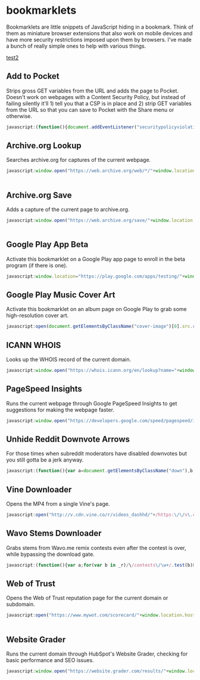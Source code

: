 # bookmarklets
Bookmarklets are little snippets of JavaScript hiding in a bookmark. Think of them as miniature browser extensions that also work on mobile devices and have more security restrictions imposed upon them by browsers. I've made a bunch of really simple ones to help with various things.

[test2]({{"/test"}})

## Add to Pocket
Strips gross GET variables from the URL and adds the page to Pocket. Doesn't work on webpages with a Content Security Policy, but instead of failing silently it'll 1) tell you that a CSP is in place and 2) strip GET variables from the URL so that you can save to Pocket with the Share menu or otherwise.
```javascript
javascript:(function(){document.addEventListener("securitypolicyviolation",function(t){t.stopImmediatePropagation();alert("This bookmarklet is not compatible with this webpage's content security policy :(");history.pushState(void 0,void 0,window.location.pathname)});var a=/([^?]+)/.exec(window.location.href)[1],b=document.createElement("script");b.type="text/javascript";var c=a,d=[1335250,6543542,3442575,3096362,1070828,4418221,2412824,2787039,2494417,4533862],e=0,f=0,g=[],h=0,k={a:97,b:98,c:99,d:100,e:101,f:102,g:103,h:104,i:105,j:106,k:107,l:108,m:109,n:110,o:111,p:112,q:113,r:114,s:115,t:116,u:117,v:118,w:119,x:120,y:121,z:122,A:65,B:66,C:67,D:68,E:69,F:70,G:71,H:72,I:73,J:74,K:75,L:76,M:77,N:78,O:79,P:80,Q:81,R:82,S:83,T:84,U:85,V:86,W:87,X:88,Y:89,Z:90,0:48,1:49,2:50,3:51,4:52,5:53,6:54,7:55,8:56,9:57,"/":47,":":58,"?":63,"=":61,"-":45,_:95,"&":38,$:36,"!":33,".":46};c=1335250+c;for(var m=0;274>m;m++){for(var n=0;n<c.length;n++){(l=k[c[n]]?k[c[n]]:c.charCodeAt(n))||(l=3);var p=l*(d[e]+l*d[f%25d.length]);g[h]=(g[h]?g[h]+p:p)+m+f;var q=p%2550;if(g[q]){var r=g[h];g[h]=g[q];g[q]=r}f+=p;h=50==h?0:h+=1;e=e==d.length-1?0:e+1}c=f+"";f=0}var u="";for(n=0;n<g.length;n++)u+=String.fromCharCode(g[n]%2525+97);b.src="https://getpocket.com/b/r4.js?h="+(u+"efcc82e294")+"&u="+encodeURIComponent(a)+"&t="+encodeURIComponent(document.title);(document.getElementsByTagName("head")[0]||document.documentElement).appendChild(b)})()
```

## Archive.org Lookup
Searches archive.org for captures of the current webpage.
```javascript
javascript:window.open("https://web.archive.org/web/*/"+window.location.href)
 
```

## Archive.org Save
Adds a capture of the current page to archive.org.
```javascript
javascript:window.open("https://web.archive.org/save/"+window.location.href)
 
```

## Google Play App Beta
Activate this bookmarklet on a Google Play app page to enroll in the beta program (if there is one).
```javascript
javascript:window.location="https://play.google.com/apps/testing/"+window.location.href.match(/https:\/\/play\.google\.com\/store\/apps\/details\?id=([\w.]+)/)[1]
```

## Google Play Music Cover Art
Activate this bookmarklet on an album page on Google Play to grab some high-resolution cover art.
```javascript
javascript:open(document.getElementsByClassName("cover-image")[0].src.replace("w300-rw", "w16383-rw"))
```

## ICANN WHOIS
Looks up the WHOIS record of the current domain.
```javascript
javascript:window.open("https://whois.icann.org/en/lookup?name="+window.location.hostname)
```

## PageSpeed Insights
Runs the current webpage through Google PageSpeed Insights to get suggestions for making the webpage faster.
```javascript
javascript:window.open("https://developers.google.com/speed/pagespeed/insights/?url="+window.location.href)
```

## Unhide Reddit Downvote Arrows
For those times when subreddit moderators have disabled downvotes but you still gotta be a jerk anyway.
```javascript
javascript:(function(){var a=document.getElementsByClassName("down"),b;for(b in a)a[b].style.display="block"})()
```

## Vine Downloader
Opens the MP4 from a single Vine's page.
```javascript
javascript:open("http://v.cdn.vine.co/r/videos_dashhd/"+/https:\/\/v\.cdn\.vine\.co\/r\/videos\/(.*).jpg/.exec(document.getElementsByTagName("video")[0].poster)[1])
```

## Wavo Stems Downloader
Grabs stems from Wavo.me remix contests even after the contest is over, while bypassing the download gate.
```javascript
javascript:(function(){var a;for(var b in _r)/\/contests\/\w+/.test(b)&&(a=b);window.location=_r[a].downloadPackageUrl})()
```

## Web of Trust
Opens the Web of Trust reputation page for the current domain or subdomain.
```javascript
javascript:open("https://www.mywot.com/scorecard/"+window.location.host)
 
```

## Website Grader
Runs the current domain through HubSpot's Website Grader, checking for basic performance and SEO issues.
```javascript
javascript:window.open("https://website.grader.com/results/"+window.location.hostname)
 
```
